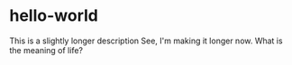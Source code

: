 # hello-world
This is a slightly longer description
See, I'm making it longer now.
What is the meaning of life?
